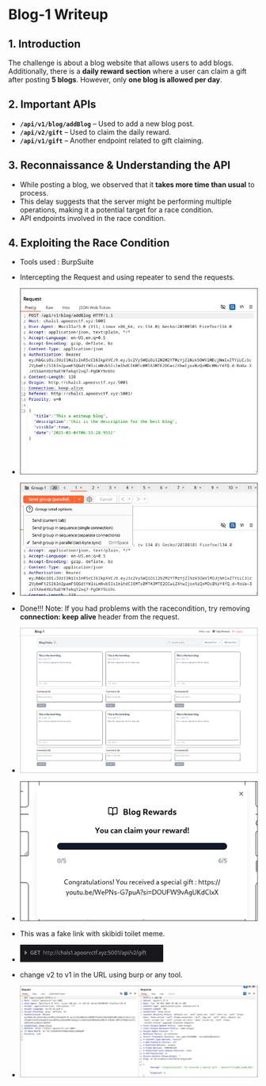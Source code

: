 # Blog-1 Writeup

## 1. Introduction  
The challenge is about a blog website that allows users to add blogs. Additionally, there is a **daily reward section** where a user can claim a gift after posting **5 blogs**. However, only **one blog is allowed per day**.  

## 2. Important APIs  

- **`/api/v1/blog/addBlog`** – Used to add a new blog post.  
- **`/api/v2/gift`** – Used to claim the daily reward.  
- **`/api/v1/gift`** – Another endpoint related to gift claiming.  

## 3. Reconnaissance & Understanding the API 
- While posting a blog, we observed that it **takes more time than usual** to process.  
- This delay suggests that the server might be performing multiple operations, making it a potential target for a race condition.  
- API endpoints involved in the race condition.  

## 4. Exploiting the Race Condition  

- Tools used : BurpSuite

- Intercepting the Request and using repeater to send the requests.
- ![/api/v1/blog/addBlog](image.png)
- ![parrallel_requests](image-2.png)

- Done!!! Note: If you had problems with the racecondition, try removing **connection: keep alive** header from the request.
- ![done](image-3.png)

- ![gift](image-4.png) 
- This was a fake link with skibidi toilet meme.

- ![giftlink](image-5.png)
- change v2 to v1 in the URL using burp or any tool.

- ![Flag](image-6.png)
